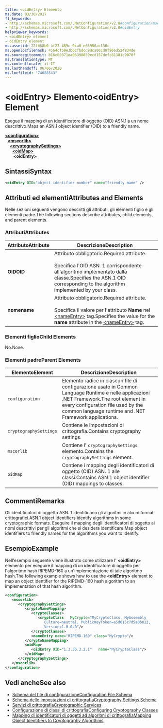 ```yaml
---
title: <oidEntry> Elemento
ms.date: 03/30/2017
f1_keywords:
- http://schemas.microsoft.com/.NetConfiguration/v2.0#configuration/mscorlib/cryptographySettings/oidMap/oidEntry
- http://schemas.microsoft.com/.NetConfiguration/v2.0#oidEntry
helpviewer_keywords:
- <oidEntry> element
- oidEntry element
ms.assetid: 22fb88b0-bf27-489c-9ca0-e65950ac136c
ms.openlocfilehash: 4564cf59e3b6cfbdcd9dca06cd0f966d524834de
ms.sourcegitcommit: b16c00371ea06398859ecd157defc81301c9070f
ms.translationtype: MT
ms.contentlocale: it-IT
ms.lasthandoff: 06/06/2020
ms.locfileid: "74088543"
---
```

# <a name="oidentry-element"></a><span data-ttu-id="344a5-102">\<oidEntry> Elemento</span><span class="sxs-lookup"><span data-stu-id="344a5-102">\<oidEntry> Element</span></span>
<span data-ttu-id="344a5-103">Esegue il mapping di un identificatore di oggetto (OID) ASN.1 a un nome descrittivo.</span><span class="sxs-lookup"><span data-stu-id="344a5-103">Maps an ASN.1 object identifier (OID) to a friendly name.</span></span>  

[**\<configuration>**](../configuration-element.md)\
&nbsp;&nbsp;[**\<mscorlib>**](mscorlib-element-for-cryptography-settings.md)\
&nbsp;&nbsp;&nbsp;&nbsp;[**\<cryptographySettings>**](cryptographysettings-element.md)\
&nbsp;&nbsp;&nbsp;&nbsp;&nbsp;&nbsp;[**\<oidMap>**](oidmap-element.md)\
&nbsp;&nbsp;&nbsp;&nbsp;&nbsp;&nbsp;&nbsp;**\<oidEntry>**

## <a name="syntax"></a><span data-ttu-id="344a5-104">Sintassi</span><span class="sxs-lookup"><span data-stu-id="344a5-104">Syntax</span></span>  
  
```xml  
<oidEntry OID="object identifier number" name="friendly name" />  
```  
  
## <a name="attributes-and-elements"></a><span data-ttu-id="344a5-105">Attributi ed elementi</span><span class="sxs-lookup"><span data-stu-id="344a5-105">Attributes and Elements</span></span>  
 <span data-ttu-id="344a5-106">Nelle sezioni seguenti vengono descritti gli attributi, gli elementi figlio e gli elementi padre.</span><span class="sxs-lookup"><span data-stu-id="344a5-106">The following sections describe attributes, child elements, and parent elements.</span></span>  
  
### <a name="attributes"></a><span data-ttu-id="344a5-107">Attributi</span><span class="sxs-lookup"><span data-stu-id="344a5-107">Attributes</span></span>  
  
|<span data-ttu-id="344a5-108">Attributo</span><span class="sxs-lookup"><span data-stu-id="344a5-108">Attribute</span></span>|<span data-ttu-id="344a5-109">Descrizione</span><span class="sxs-lookup"><span data-stu-id="344a5-109">Description</span></span>|  
|---------------|-----------------|  
|<span data-ttu-id="344a5-110">**OID**</span><span class="sxs-lookup"><span data-stu-id="344a5-110">**OID**</span></span>|<span data-ttu-id="344a5-111">Attributo obbligatorio.</span><span class="sxs-lookup"><span data-stu-id="344a5-111">Required attribute.</span></span><br /><br /> <span data-ttu-id="344a5-112">Specifica l'OID ASN. 1 corrispondente all'algoritmo implementato dalla classe.</span><span class="sxs-lookup"><span data-stu-id="344a5-112">Specifies the ASN.1 OID corresponding to the algorithm implemented by your class.</span></span>|  
|<span data-ttu-id="344a5-113">**nome**</span><span class="sxs-lookup"><span data-stu-id="344a5-113">**name**</span></span>|<span data-ttu-id="344a5-114">Attributo obbligatorio.</span><span class="sxs-lookup"><span data-stu-id="344a5-114">Required attribute.</span></span><br /><br /> <span data-ttu-id="344a5-115">Specifica il valore per l'attributo **Name** nel [\<nameEntry>](nameentry-element.md) tag.</span><span class="sxs-lookup"><span data-stu-id="344a5-115">Specifies the value for the **name** attribute in the [\<nameEntry>](nameentry-element.md) tag.</span></span>|  
  
### <a name="child-elements"></a><span data-ttu-id="344a5-116">Elementi figlio</span><span class="sxs-lookup"><span data-stu-id="344a5-116">Child Elements</span></span>  
 <span data-ttu-id="344a5-117">No.</span><span class="sxs-lookup"><span data-stu-id="344a5-117">None.</span></span>  
  
### <a name="parent-elements"></a><span data-ttu-id="344a5-118">Elementi padre</span><span class="sxs-lookup"><span data-stu-id="344a5-118">Parent Elements</span></span>  
  
|<span data-ttu-id="344a5-119">Elemento</span><span class="sxs-lookup"><span data-stu-id="344a5-119">Element</span></span>|<span data-ttu-id="344a5-120">Descrizione</span><span class="sxs-lookup"><span data-stu-id="344a5-120">Description</span></span>|  
|-------------|-----------------|  
|`configuration`|<span data-ttu-id="344a5-121">Elemento radice in ciascun file di configurazione usato in Common Language Runtime e nelle applicazioni .NET Framework.</span><span class="sxs-lookup"><span data-stu-id="344a5-121">The root element in every configuration file used by the common language runtime and .NET Framework applications.</span></span>|  
|`cryptographySettings`|<span data-ttu-id="344a5-122">Contiene le impostazioni di crittografia.</span><span class="sxs-lookup"><span data-stu-id="344a5-122">Contains cryptography settings.</span></span>|  
|`mscorlib`|<span data-ttu-id="344a5-123">Contiene l' `cryptographySettings` elemento.</span><span class="sxs-lookup"><span data-stu-id="344a5-123">Contains the `cryptographySettings` element.</span></span>|  
|`oidMap`|<span data-ttu-id="344a5-124">Contiene i mapping degli identificatori di oggetto (OID) ASN. 1 alle classi.</span><span class="sxs-lookup"><span data-stu-id="344a5-124">Contains ASN.1 object identifier (OID) mappings to classes.</span></span>|  
  
## <a name="remarks"></a><span data-ttu-id="344a5-125">Commenti</span><span class="sxs-lookup"><span data-stu-id="344a5-125">Remarks</span></span>  
 <span data-ttu-id="344a5-126">Gli identificatori di oggetto ASN. 1 identificano gli algoritmi in alcuni formati crittografici.</span><span class="sxs-lookup"><span data-stu-id="344a5-126">ASN.1 object identifiers identify algorithms in some cryptographic formats.</span></span> <span data-ttu-id="344a5-127">Eseguire il mapping degli identificatori di oggetto ai nomi descrittivi per gli algoritmi che si desidera identificare.</span><span class="sxs-lookup"><span data-stu-id="344a5-127">Map object identifiers to friendly names for the algorithms you want to identify.</span></span>  
  
## <a name="example"></a><span data-ttu-id="344a5-128">Esempio</span><span class="sxs-lookup"><span data-stu-id="344a5-128">Example</span></span>  
 <span data-ttu-id="344a5-129">Nell'esempio seguente viene illustrato come utilizzare l' **\<oidEntry>** elemento per eseguire il mapping di un identificatore di oggetto per l'algoritmo hash RIPEMD-160 a un'implementazione di tale algoritmo hash.</span><span class="sxs-lookup"><span data-stu-id="344a5-129">The following example shows how to use the **\<oidEntry>** element to map an object identifier for the RIPEMD-160 hash algorithm to an implementation of that hash algorithm.</span></span>  
  
```xml  
<configuration>  
   <mscorlib>  
      <cryptographySettings>  
         <cryptoNameMapping>  
            <cryptoClasses>  
               <cryptoClass   MyCrypto="MyCryptoClass, MyAssembly  
                  Culture=neutral, PublicKeyToken=a5d015c7d5a0b012,  
                  Version=1.0.0.0"/>  
            </cryptoClasses>  
            <nameEntry name="RIPEMD-160" class="MyCrypto"/>  
         </cryptoNameMapping>  
         <oidMap>  
            <oidEntry OID="1.3.36.3.2.1"   name="MyCryptoClass"/>  
         </oidMap>  
      </cryptographySettings>  
   </mscorlib>  
</configuration>  
```  
  
## <a name="see-also"></a><span data-ttu-id="344a5-130">Vedi anche</span><span class="sxs-lookup"><span data-stu-id="344a5-130">See also</span></span>

- [<span data-ttu-id="344a5-131">Schema del file di configurazione</span><span class="sxs-lookup"><span data-stu-id="344a5-131">Configuration File Schema</span></span>](../index.md)
- [<span data-ttu-id="344a5-132">Schema delle impostazioni di crittografia</span><span class="sxs-lookup"><span data-stu-id="344a5-132">Cryptography Settings Schema</span></span>](index.md)
- [<span data-ttu-id="344a5-133">Servizi di crittografia</span><span class="sxs-lookup"><span data-stu-id="344a5-133">Cryptographic Services</span></span>](../../../../standard/security/cryptographic-services.md)
- [<span data-ttu-id="344a5-134">Configurazione di classi di crittografia</span><span class="sxs-lookup"><span data-stu-id="344a5-134">Configuring Cryptography Classes</span></span>](../../configure-cryptography-classes.md)
- [<span data-ttu-id="344a5-135">Mapping di identificatori di oggetti ad algoritmi di crittografia</span><span class="sxs-lookup"><span data-stu-id="344a5-135">Mapping Object Identifiers to Cryptography Algorithms</span></span>](../../map-object-identifiers-to-cryptography-algorithms.md)
